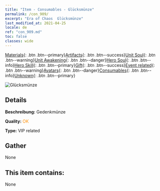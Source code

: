 ```yaml
---
title: "Item - Consumables - Glücksmünze"
permalink: /con_909/
excerpt: "Era of Chaos  Glücksmünze"
last_modified_at: 2021-04-25
locale: de
ref: "con_909.md"
toc: false
classes: wide
---
```

 [Materials](/ItemsDE/){: .btn .btn--primary}[Artifacts](/ItemsDE/Artifacts/){: .btn .btn--success}[Unit Soul](/ItemsDE/UnitSoul/){: .btn .btn--warning}[Unit Awakening](/ItemsDE/UnitAwakening/){: .btn .btn--danger}[Hero Soul](/ItemsDE/HeroSoul/){: .btn .btn--info}[Hero Skill](/ItemsDE/HeroSkill/){: .btn .btn--primary}[Gift](/ItemsDE/Gift/){: .btn .btn--success}[Event related](/ItemsDE/Events/){: .btn .btn--warning}[Avatars](/ItemsDE/Avatars/){: .btn .btn--danger}[Consumables](/ItemsDE/Consumables/){: .btn .btn--info}[Unknown](/ItemsDE/Unknown/){: .btn .btn--primary}

 ![Glücksmünze](/images/t/i_40002.png)

## Details
 **Beschreibung:** Gedenkmünze

 **Quality:** <span style="color: #FF8C00">OK</span>

 **Type:** VIP related

## Gather

  None

## This item contains:

  None

